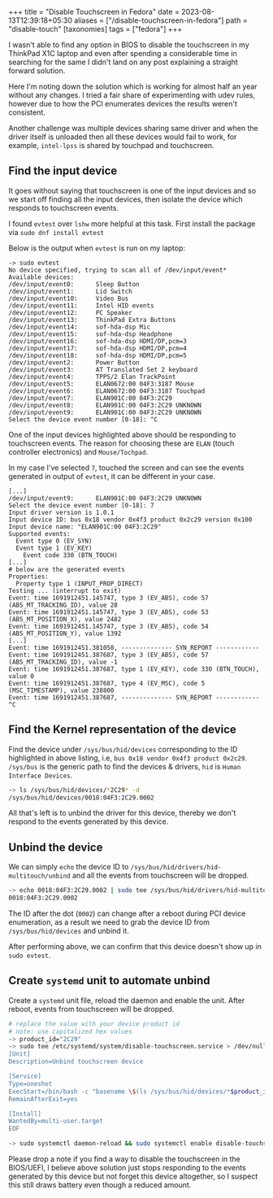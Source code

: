 +++
title = "Disable Touchscreen in Fedora"
date = 2023-08-13T12:39:18+05:30
aliases = ["/disable-touchscreen-in-fedora"]
path = "disable-touch"
[taxonomies]
tags = ["fedora"]
+++

I wasn't able to find any option in BIOS to disable the touchscreen in my ThinkPad X1C laptop and even after spending a considerable time in searching for the same I didn't land on any post explaining a straight forward solution.

Here I'm noting down the solution which is working for almost half an year without any changes. I tried a fair share of experimenting with udev rules, however due to how the PCI enumerates devices the results weren't consistent.

Another challenge was multiple devices sharing same driver and when the driver itself is unloaded then all these devices would fail to work, for example, `intel-lpss` is shared by touchpad and touchscreen.

## Find the input device

It goes without saying that touchscreen is one of the input devices and so we start off finding all the input devices, then isolate the device which responds to touchscreen events.

I found `evtest` over `lshw` more helpful at this task. First install the package via `sudo dnf install evtest`

Below is the output when `evtest` is run on my laptop:

```sh,linenos,hl_lines=20-22
-> sudo evtest
No device specified, trying to scan all of /dev/input/event*
Available devices:
/dev/input/event0:      Sleep Button
/dev/input/event1:      Lid Switch
/dev/input/event10:     Video Bus
/dev/input/event11:     Intel HID events
/dev/input/event12:     PC Speaker
/dev/input/event13:     ThinkPad Extra Buttons
/dev/input/event14:     sof-hda-dsp Mic
/dev/input/event15:     sof-hda-dsp Headphone
/dev/input/event16:     sof-hda-dsp HDMI/DP,pcm=3
/dev/input/event17:     sof-hda-dsp HDMI/DP,pcm=4
/dev/input/event18:     sof-hda-dsp HDMI/DP,pcm=5
/dev/input/event2:      Power Button
/dev/input/event3:      AT Translated Set 2 keyboard
/dev/input/event4:      TPPS/2 Elan TrackPoint
/dev/input/event5:      ELAN0672:00 04F3:3187 Mouse
/dev/input/event6:      ELAN0672:00 04F3:3187 Touchpad
/dev/input/event7:      ELAN901C:00 04F3:2C29
/dev/input/event8:      ELAN901C:00 04F3:2C29 UNKNOWN
/dev/input/event9:      ELAN901C:00 04F3:2C29 UNKNOWN
Select the device event number [0-18]: ^C
```

One of the input devices highlighted above should be responding to touchscreen events. The reason for choosing these are `ELAN` (touch controller electronics) and `Mouse/Tochpad`.

In my case I've selected `7`, touched the screen and can see the events generated in output of `evtest`, it can be different in your case.

```sh,linenos,hl_lines=5
[...]
/dev/input/event9:      ELAN901C:00 04F3:2C29 UNKNOWN
Select the device event number [0-18]: 7
Input driver version is 1.0.1
Input device ID: bus 0x18 vendor 0x4f3 product 0x2c29 version 0x100
Input device name: "ELAN901C:00 04F3:2C29"
Supported events:
  Event type 0 (EV_SYN)
  Event type 1 (EV_KEY)
    Event code 330 (BTN_TOUCH)
[...]
# below are the generated events
Properties:
  Property type 1 (INPUT_PROP_DIRECT)
Testing ... (interrupt to exit)
Event: time 1691912451.145747, type 3 (EV_ABS), code 57 (ABS_MT_TRACKING_ID), value 28
Event: time 1691912451.145747, type 3 (EV_ABS), code 53 (ABS_MT_POSITION_X), value 2482
Event: time 1691912451.145747, type 3 (EV_ABS), code 54 (ABS_MT_POSITION_Y), value 1392
[...]
Event: time 1691912451.381050, -------------- SYN_REPORT ------------
Event: time 1691912451.387687, type 3 (EV_ABS), code 57 (ABS_MT_TRACKING_ID), value -1
Event: time 1691912451.387687, type 1 (EV_KEY), code 330 (BTN_TOUCH), value 0
Event: time 1691912451.387687, type 4 (EV_MSC), code 5 (MSC_TIMESTAMP), value 238800
Event: time 1691912451.387687, -------------- SYN_REPORT ------------
^C
```

## Find the Kernel representation of the device

Find the device under `/sys/bus/hid/devices` corresponding to the ID highlighted in above listing, i.e, `bus 0x18 vendor 0x4f3 product 0x2c29`. `/sys/bus` is the generic path to find the devices & drivers, `hid` is `Human Interface Devices`.

``` sh
-> ls /sys/bus/hid/devices/*2C29* -d
/sys/bus/hid/devices/0018:04F3:2C29.0002
```

All that's left is to unbind the driver for this device, thereby we don't respond to the events generated by this device.

## Unbind the device

We can simply `echo` the device ID to `/sys/bus/hid/drivers/hid-multitouch/unbind` and all the events from touchscreen will be dropped.

``` sh
-> echo 0018:04F3:2C29.0002 | sudo tee /sys/bus/hid/drivers/hid-multitouch/unbind
0018:04F3:2C29.0002
```

The ID after the dot (`0002`) can change after a reboot during PCI device enumeration, as a result we need to grab the device ID from `/sys/bus/hid/devices` and unbind it.

After performing above, we can confirm that this device doesn't show up in `sudo evtest`.

## Create `systemd` unit to automate unbind

Create a `systemd` unit file, reload the daemon and enable the unit. After reboot, events from touchscreen will be dropped.

```sh
# replace the value with your device product id
# note: use capitalized hex values
-> product_id="2C29"
-> sudo tee /etc/systemd/system/disable-touchscreen.service > /dev/null << EOF
[Unit]
Description=Unbind touchscreen device

[Service]
Type=oneshot
ExecStart=/bin/bash -c "basename \$(ls /sys/bus/hid/devices/*$product_id* -d) > /sys/bus/hid/drivers/hid-multitouch/unbind"
RemainAfterExit=yes

[Install]
WantedBy=multi-user.target
EOF

-> sudo systemctl daemon-reload && sudo systemctl enable disable-touchscreen.service
```

Please drop a note if you find a way to disable the touchscreen in the BIOS/UEFI, I believe above solution just stops responding to the events generated by this device but not forget this device altogether, so I suspect this still draws battery even though a reduced amount.
